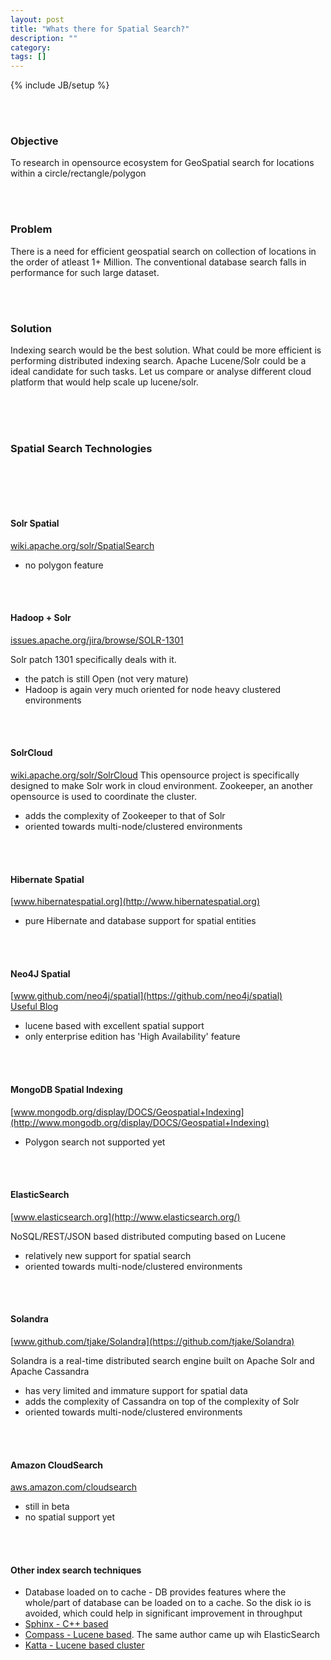 ```yaml
---
layout: post
title: "Whats there for Spatial Search?"
description: ""
category: 
tags: []
---
```

{% include JB/setup %}

<br><br>
### Objective
To research in opensource ecosystem for GeoSpatial search for locations within a circle/rectangle/polygon


<br><br>
### Problem
There is a need for efficient geospatial search on collection of locations in the order of atleast 1+ Million. The conventional database search falls in performance for such large dataset.

<br><br>
### Solution
Indexing search would be the best solution. What could be more efficient is performing distributed indexing search. Apache Lucene/Solr could be a ideal candidate for such tasks. Let us compare or analyse different cloud platform that would help scale up lucene/solr.


<br><br><br>
### Spatial Search Technologies
<br>

<br><br>
#### Solr Spatial
[wiki.apache.org/solr/SpatialSearch](http://wiki.apache.org/solr/SpatialSearch)

* no polygon feature


<br><br>
#### Hadoop + Solr
[issues.apache.org/jira/browse/SOLR-1301](https://issues.apache.org/jira/browse/SOLR-1301)

Solr patch 1301 specifically deals with it.

* the patch is still Open (not very mature)
* Hadoop is again very much oriented for node heavy clustered environments


<br><br>
#### SolrCloud
[wiki.apache.org/solr/SolrCloud](http://wiki.apache.org/solr/SolrCloud)
This opensource project is specifically designed to make Solr work in cloud environment. Zookeeper, an another opensource is used to coordinate the cluster.

* adds the complexity of Zookeeper to that of Solr
* oriented towards multi-node/clustered environments


<br><br>
#### Hibernate Spatial
[www.hibernatespatial.org](http://www.hibernatespatial.org)

* pure Hibernate and database support for spatial entities


<br><br>
#### Neo4J Spatial
[www.github.com/neo4j/spatial](https://github.com/neo4j/spatial)
<br>[Useful Blog](http://blog.neo4j.org/2011/03/neo4j-spatial-part1-finding-things.html)

* lucene based with excellent spatial support
* only enterprise edition has 'High Availability' feature

<br><br>
#### MongoDB Spatial Indexing
[www.mongodb.org/display/DOCS/Geospatial+Indexing](http://www.mongodb.org/display/DOCS/Geospatial+Indexing)

* Polygon search not supported yet


<br><br>
#### ElasticSearch
[www.elasticsearch.org](http://www.elasticsearch.org/)

NoSQL/REST/JSON based distributed computing based on Lucene  <br/>

* relatively new support for spatial search
* oriented towards multi-node/clustered environments


<br><br>
#### Solandra
[www.github.com/tjake/Solandra](https://github.com/tjake/Solandra)

Solandra is a real-time distributed search engine built on Apache Solr and Apache Cassandra <br/>

* has very limited and immature support for spatial data
* adds the complexity of Cassandra on top of the complexity of Solr
* oriented towards multi-node/clustered environments

<br><br>
#### Amazon CloudSearch
[aws.amazon.com/cloudsearch](http://aws.amazon.com/cloudsearch/)

* still in beta
* no spatial support yet


<br><br>
#### Other index search techniques
* Database loaded on to cache - DB provides features where the whole/part of database can be loaded on to a cache. So the disk io is avoided, which could help in significant improvement in throughput
* [Sphinx - C++ based](http://sphinxsearch.com/)
* [Compass - Lucene based](http://compass-project.org/). The same author came up wih ElasticSearch
* [Katta - Lucene based cluster](http://katta.sourceforge.net/)

